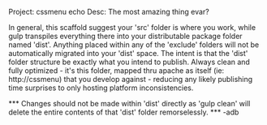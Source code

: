 Project: cssmenu
echo Desc: The most amazing thing evar?

In general, this scaffold suggest your 'src' folder is where you work,
while gulp transpiles everything there into your distributable package folder
named 'dist'.  Anything placed within any of the 'exclude' folders will
not be automatically migrated into your 'dist' space.  The intent is that
the 'dist' folder structure be exactly what you intend to publish.  Always
clean and fully optimized - it's this folder, mapped thru apache as itself
(ie: http://cssmenu) that you develop against - reducing any likely
publishing time surprises to only hosting platform inconsistencies.

*** Changes should not be made within 'dist' directly as 'gulp clean' will
delete the entire contents of that 'dist' folder remorselessly. ***
-adb


